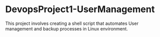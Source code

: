 # DevopsProject1-UserManagement
This project involves creating a shell script that automates User management and backup processes in Linux environment.
